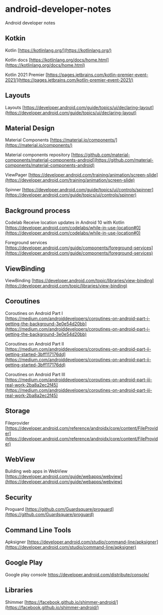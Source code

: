 # android-developer-notes
Android developer notes

## Kotkin

Kotlin [https://kotlinlang.org/](https://kotlinlang.org/)

Kotlin docs [https://kotlinlang.org/docs/home.html](https://kotlinlang.org/docs/home.html)

Kotlin 2021 Premier [https://pages.jetbrains.com/kotlin-premier-event-2021/](https://pages.jetbrains.com/kotlin-premier-event-2021/)

## Layouts

Layouts [https://developer.android.com/guide/topics/ui/declaring-layout](https://developer.android.com/guide/topics/ui/declaring-layout)

## Material Design

Material Components [https://material.io/components/](https://material.io/components/)

Material components repository [https://github.com/material-components/material-components-android](https://github.com/material-components/material-components-android)

ViewPager [https://developer.android.com/training/animation/screen-slide](https://developer.android.com/training/animation/screen-slide)

Spinner [https://developer.android.com/guide/topics/ui/controls/spinner](https://developer.android.com/guide/topics/ui/controls/spinner)

## Background process

Codelab Receive location updates in Android 10 with Kotlin [https://developer.android.com/codelabs/while-in-use-location#0](https://developer.android.com/codelabs/while-in-use-location#0)

Foreground services [https://developer.android.com/guide/components/foreground-services](https://developer.android.com/guide/components/foreground-services)


## ViewBinding

ViewBinding [https://developer.android.com/topic/libraries/view-binding](https://developer.android.com/topic/libraries/view-binding)

## Coroutines 

Coroutines on Android Part I [https://medium.com/androiddevelopers/coroutines-on-android-part-i-getting-the-background-3e0e54d20bb](https://medium.com/androiddevelopers/coroutines-on-android-part-i-getting-the-background-3e0e54d20bb)

Coroutines on Android Part II [https://medium.com/androiddevelopers/coroutines-on-android-part-ii-getting-started-3bff117176dd](https://medium.com/androiddevelopers/coroutines-on-android-part-ii-getting-started-3bff117176dd)

Coroutines on Android Part III [https://medium.com/androiddevelopers/coroutines-on-android-part-iii-real-work-2ba8a2ec2f45](https://medium.com/androiddevelopers/coroutines-on-android-part-iii-real-work-2ba8a2ec2f45)

## Storage

Fileprovider [https://developer.android.com/reference/androidx/core/content/FileProvider](https://developer.android.com/reference/androidx/core/content/FileProvider)


## WebView

Building web apps in WebView [https://developer.android.com/guide/webapps/webview](https://developer.android.com/guide/webapps/webview)

## Security

Proguard [https://github.com/Guardsquare/proguard](https://github.com/Guardsquare/proguard)

## Command Line Tools

Apksigner [https://developer.android.com/studio/command-line/apksigner](https://developer.android.com/studio/command-line/apksigner)

## Google Play

Google play console https://developer.android.com/distribute/console/

## Libraries

Shimmer [https://facebook.github.io/shimmer-android/](https://facebook.github.io/shimmer-android/)


